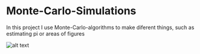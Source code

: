 # Monte-Carlo-Simulations

In this project I use Monte-Carlo-algorithms to make diferent things, such as estimating pi or areas of figures


![alt text](https://github.com/ikar1234/Monte-Carlo-Pi/blob/master/Monte-Carlo-Pi/MCPi-Python.png)
